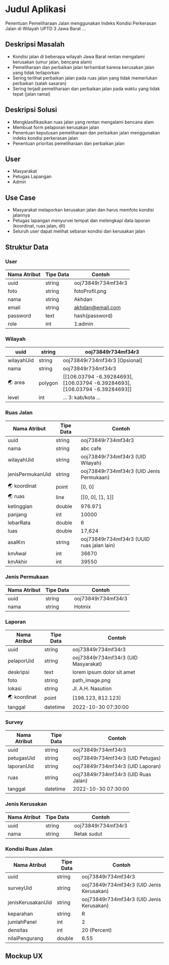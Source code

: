 # Judul Aplikasi
Penentuan Pemeliharaan Jalan menggunakan Indeks Kondisi Perkerasan Jalan di Wilayah UPTD 3 Jawa Barat
...

## Deskripsi Masalah
- Kondisi jalan di beberapa wilayah Jawa Barat rentan mengalami kerusakan (umur jalan, bencana alam)
- Pemeliharaan dan perbaikan jalan terhambat karena kerusakan jalan yang tidak terlaporkan
- Sering terlihat perbaikan jalan pada ruas jalan yang tidak memerlukan perbaikan (salah sasaran)
- Sering terjadi pemeliharaan dan perbaikan jalan pada waktu yang tidak tepat (jalan ramai)

## Deskripsi Solusi
- Mengklasifikasikan ruas jalan yang rentan mengalami bencana alam
- Membuat form pelaporan kerusakan jalan
- Penentuan keputusan pemeliharaan dan perbaikan jalan menggunakan indeks kondisi perkerasan jalan
- Penentuan prioritas pemeliharaan dan perbaikan jalan

## User
- Masyarakat
- Petugas Lapangan
- Admin

## Use Case
- Masyarakat melaporkan kerusakan jalan dan harus memfoto kondisi jalannya
- Petugas lapangan menyurvei tempat dan melengkapi data laporan (koordinat, ruas jalan, dll)
- Seluruh user dapat melihat sebaran kondisi dan kerusakan jalan

## Struktur Data

### User
Nama Atribut | Tipe Data | Contoh
---|---|---
uuid | string | ooj73849r734mf34r3
foto | string | fotoProfil.png
nama | string | Akhdan
email | string | akhdan@email.com
password | text | hash(password)
role | int | 1:admin

### Wilayah
uuid | string | ooj73849r734mf34r3
---|---|---
wilayahUid | string | ooj73849r734mf34r3 [Opsional]
nama | string | ooj73849r734mf34r3
🌏 area | polygon | [[106.03794 -6.39284693], [106.03794 -6.39284693], [106.03794 -6.39284693]]
level | int | ... 3: kab/kota ...

### Ruas Jalan
Nama Atribut | Tipe Data | Contoh
---|---|---
uuid | string | ooj73849r734mf34r3
nama | string | abc cafe
wilayahUid | string | ooj73849r734mf34r3 (UID Wilayah)
jenisPermukanUid | string | ooj73849r734mf34r3 (UID Jenis Permukaan)
🌏 koordinat | point | [0, 0]
🌏 ruas | line | [[0, 0], [1, 1]]
ketinggian | double | 976.971
panjang | int | 10000
lebarRata | double | 6
luas | double | 17,624
asalKm | string | ooj73849r734mf34r3 (UUID ruas jalan lain)
kmAwal | int | 36670
kmAkhir | int | 39550

### Jenis Permukaan
Nama Atribut | Tipe Data | Contoh
---|---|---
uuid | string | ooj73849r734mf34r3
nama | string | Hotmix

### Laporan
Nama Atribut | Tipe Data | Contoh
---|---|---
uuid | string | ooj73849r734mf34r3
pelaporUid | string | ooj73849r734mf34r3 (UID Masyarakat)
deskripsi | text | lorem ipsum dolor sit amet
foto | string | path_image.png
lokasi | string | Jl. A.H. Nasution
🌏 koordinat | point | [196.123, 812.123]
tanggal | datetime | 2022-10-30 07:30:00

### Survey
Nama Atribut | Tipe Data | Contoh
---|---|---
uuid | string | ooj73849r734mf34r3
petugasUid | string | ooj73849r734mf34r3 (UID Petugas)
laporanUid | string | ooj73849r734mf34r3 (UID Laporan)
ruas | string | ooj73849r734mf34r3 (UID Ruas Jalan)
tanggal | datetime | 2022-10-30 07:30:00

### Jenis Kerusakan
Nama Atribut | Tipe Data | Contoh
---|---|---
uuid | string | ooj73849r734mf34r3
nama | string | Retak sudut

### Kondisi Ruas Jalan
Nama Atribut | Tipe Data | Contoh
---|---|---
uuid | string | ooj73849r734mf34r3
surveyUid | string | ooj73849r734mf34r3 (UID Jenis Kerusakan)
jenisKerusakanUid | string | ooj73849r734mf34r3 (UID Jenis Kerusakan)
keparahan | string | R
jumlahPanel | int | 2
densitas | int | 20 (Percent)
nilaiPengurang | double | 6.55

## Mockup UX
